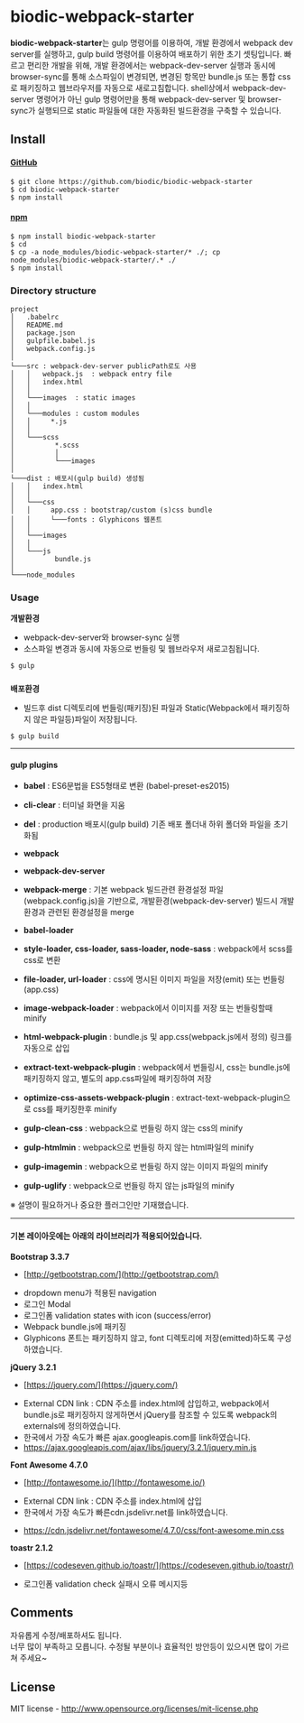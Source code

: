 # biodic-webpack-starter
**biodic-webpack-starter**는 gulp 명령어를 이용하여, 개발 환경에서 webpack dev server를 실행하고, gulp build 명령어를 이용하여 배포하기 위한 초기 셋팅입니다.
빠르고 편리한 개발을 위해, 개발 환경에서는 webpack-dev-server 실행과 동시에 browser-sync를 통해 소스파일이 변경되면, 변경된 항목만 bundle.js 또는 통합 css로 패키징하고 웹브라우저를 자동으로 새로고침합니다. 
shell상에서 webpack-dev-server 명령어가 아닌 gulp 명령어만을 통해 webpack-dev-server 및 browser-sync가 실행되므로 static 파일들에 대한 자동화된 빌드환경을 구축할 수 있습니다.

## Install
#### [GitHub](https://github.com/biodic/biodic-webpack-starter)
```
$ git clone https://github.com/biodic/biodic-webpack-starter
$ cd biodic-webpack-starter
$ npm install
```

#### [npm](https://www.npmjs.com/package/biodic-webpack-starter)
```
$ npm install biodic-webpack-starter
$ cd 
$ cp -a node_modules/biodic-webpack-starter/* ./; cp node_modules/biodic-webpack-starter/.* ./
$ npm install

```

### Directory structure
```
project
│   .babelrc
│   README.md
│   package.json
│   gulpfile.babel.js
│   webpack.config.js   
│
└───src : webpack-dev-server publicPath로도 사용
│   │   webpack.js  : webpack entry file
│   │   index.html
│   │
│   └───images  : static images
│   │
│   └───modules : custom modules
│   │     *.js
│   │
│   └───scss
│          *.scss
│          │
│          └───images
│
└───dist : 배포시(gulp build) 생성됨
│   │   index.html
│   │
│   └───css
│   │     app.css : bootstrap/custom (s)css bundle
│   │     └───fonts : Glyphicons 웹폰트
│   │
│   └───images
│   │
│   └───js
│          bundle.js
│
└───node_modules
```

### Usage
**개발환경**
- webpack-dev-server와 browser-sync 실행
- 소스파일 변경과 동시에 자동으로 번들링 및 웹브라우저 새로고침됩니다.
```
$ gulp
```
### 

**배포환경**
- 빌드후 dist 디렉토리에 번들링(패키징)된 파일과 Static(Webpack에서 패키징하지 않은 파일등)파일이 저장됩니다.
```
$ gulp build
```

----------

#### gulp plugins
 - **babel** : ES6문법을 ES5형태로 변환 (babel-preset-es2015)
 - **cli-clear** : 터미널 화면을 지움
 - **del** : production 배포시(gulp build) 기존 배포 폴더내 하위 폴더와 파일을 초기화됨

 - **webpack**
 - **webpack-dev-server**
 - **webpack-merge** : 기본 webpack 빌드관련 환경설정 파일(webpack.config.js)을 기반으로, 개발환경(webpack-dev-server) 빌드시 개발환경과 관련된 환경설정을 merge

 - **babel-loader**
 - **style-loader, css-loader, sass-loader, node-sass** : webpack에서 scss를 css로 변환
 - **file-loader, url-loader** : css에 명시된 이미지 파일을 저장(emit) 또는 번들링(app.css)
 - **image-webpack-loader** : webpack에서 이미지를 저장 또는 번들링할때 minify
 - **html-webpack-plugin** : bundle.js 및 app.css(webpack.js에서 정의) 링크를 자동으로 삽입 
 - **extract-text-webpack-plugin** : webpack에서 번들링시, css는 bundle.js에 패키징하지 않고, 별도의 app.css파일에 패키징하여 저장
 - **optimize-css-assets-webpack-plugin** : extract-text-webpack-plugin으로 css를 패키징한후 minify

 - **gulp-clean-css** : webpack으로 번들링 하지 않는 css의 minify
 - **gulp-htmlmin** : webpack으로 번들링 하지 않는 html파일의 minify
 - **gulp-imagemin** : webpack으로 번들링 하지 않는 이미지 파일의 minify
 - **gulp-uglify** : webpack으로 번들링 하지 않는 js파일의 minify

※ 설명이 필요하거나 중요한 플러그인만 기재했습니다. 

----------

#### 기본 레이아웃에는 아래의 라이브러리가 적용되어있습니다.
**Bootstrap 3.3.7**
 + [http://getbootstrap.com/](http://getbootstrap.com/)
 - dropdown menu가 적용된 navigation
 - 로그인 Modal
 - 로그인폼 validation states with icon (success/error)
 - Webpack bundle.js에 패키징
 - Glyphicons 폰트는 패키징하지 않고, font 디렉토리에 저장(emitted)하도록 구성하였습니다.

**jQuery 3.2.1**
+ [https://jquery.com/](https://jquery.com/)
 - External CDN link : CDN 주소를 index.html에 삽입하고, webpack에서 bundle.js로 패키징하지 않게하면서 jQuery를 참조할 수 있도록 webpack의 externals에 정의하였습니다.
 - 한국에서 가장 속도가 빠른 ajax.googleapis.com를 link하였습니다.
 -  https://ajax.googleapis.com/ajax/libs/jquery/3.2.1/jquery.min.js

**Font Awesome 4.7.0**
+ [http://fontawesome.io/](http://fontawesome.io/)
- External CDN link : CDN 주소를 index.html에 삽입
- 한국에서 가장 속도가 빠른cdn.jsdelivr.net를 link하였습니다.
+ https://cdn.jsdelivr.net/fontawesome/4.7.0/css/font-awesome.min.css

**toastr 2.1.2**
+ [https://codeseven.github.io/toastr/](https://codeseven.github.io/toastr/)
- 로그인폼 validation check 실패시 오류 메시지등
 
## Comments
자유롭게 수정/배포하셔도 됩니다.  
너무 많이 부족하고 모릅니다. 수정될 부분이나 효율적인 방안등이 있으시면 많이 가르쳐 주세요~

## License
MIT license - http://www.opensource.org/licenses/mit-license.php